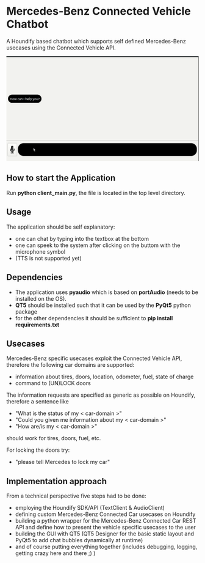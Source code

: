 # Mercedes-Benz Connected Vehicle Chatbot
A Houndify based chatbot which supports self defined Mercedes-Benz usecases using the Connected Vehicle API.

![](https://github.com/Joapfel/Mercedes-Benz-Connected-Vehicle-Chatbot/blob/master/tires.gif)

## How to start the Application
Run **python client_main.py**, the file is located in the top level directory.

## Usage
The application should be self explanatory:
- one can chat by typing into the textbox at the bottom
- one can speek to the system after clicking on the buttom with the microphone symbol
- (TTS is not supported yet)

## Dependencies
- The application uses **pyaudio** which is based on **portAudio** (needs to be installed on the OS).
- **QT5** should be installed such that it can be used by the **PyQt5** python package
- for the other dependencies it should be sufficient to **pip install requirements.txt**

## Usecases
Mercedes-Benz specific usecases exploit the Connected Vehicle API, therefore the following car domains are supported:
- information about tires, doors, location, odometer, fuel, state of charge
- command to (UN)LOCK doors

The information requests are specified as generic as possible on Houndify, therefore a sentence like
- "What is the status of my < car-domain >" 
- "Could you given me information about my < car-domain >"
- "How are/is my < car-domain >"

should work for tires, doors, fuel, etc.

For locking the doors try:
- "please tell Mercedes to lock my car"

## Implementation approach
From a technical perspective five steps had to be done:
- employing the Houndify SDK/API (TextClient & AudioClient)
- defining custom Mercedes-Benz Connected Car usecases on Houndify
- building a python wrapper for the Mercedes-Benz Connected Car REST API and define how to present the vehicle specific usecases to the user
- building the GUI with QT5 (QT5 Designer for the basic static layout and PyQt5 to add chat bubbles dynamically at runtime)
- and of course putting everything together (includes debugging, logging, getting crazy here and there ;) )

